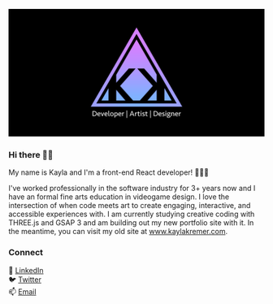 [![Kayla Kremer Banner](https://github.com/KaylaKremer/KaylaKremer/blob/master/images/Kayla-Kremer-GitHub.png)](https://www.kaylakremer.com)

### Hi there 👋🏻

My name is Kayla and I'm a front-end React developer! 👩🏼‍💻<br />

I've worked professionally in the software industry for 3+ years now and I have an formal fine arts education in videogame design. I love the intersection of when code meets art to create engaging, interactive, and accessible experiences with. I am currently studying creative coding with THREE.js and GSAP 3 and am building out my new portfolio site with it. In the meantime, you can visit my old site at www.kaylakremer.com. 

### Connect 
🔗 [LinkedIn](https://www.linkedin.com/in/kaylakremer/) <br />
🐦 [Twitter](https://twitter.com/Kayla_Kremer) <br />
📫 [Email](kremer.kayla@gmail.com)


